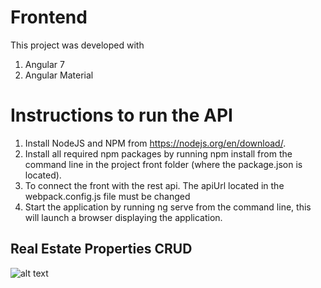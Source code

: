 # Frontend  
This project was developed with 
1. Angular 7
2. Angular Material

# Instructions to run the API
1. Install NodeJS and NPM from  https://nodejs.org/en/download/.
2. Install all required npm packages by running npm install from the command line in the project front folder (where the package.json is located).
3. To connect the front with the rest api. The apiUrl located in the webpack.config.js file must be changed
4. Start the application by running ng serve from the command line, this will launch a browser displaying the application.


## Real Estate Properties CRUD
![alt text](https://i.ibb.co/pJJ8wMZ/crud.png)

